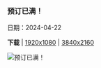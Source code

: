 ### 预订已满！

日期：2024-04-22

**下载**  |  [1920x1080](https://cn.bing.com/th?id=OHR.TrinityDublin_ZH-CN7902993255_1920x1080.jpg)  |  [3840x2160](https://cn.bing.com/th?id=OHR.TrinityDublin_ZH-CN7902993255_UHD.jpg)

![预订已满！](https://cn.bing.com/th?id=OHR.TrinityDublin_ZH-CN7902993255_1920x1080.jpg "三一学院图书馆，都柏林，爱尔兰 (© Lukas Bischoff/Getty Images)")

